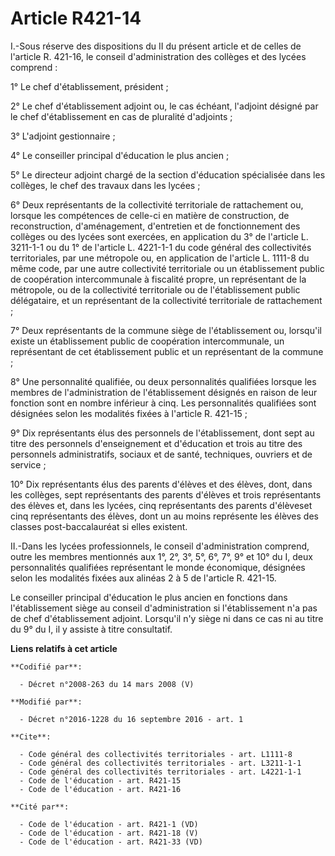 # Article R421-14

I.-Sous réserve des dispositions du II du présent article et de celles de l'article R. 421-16, le conseil d'administration
des collèges et des lycées comprend : 

1° Le chef d'établissement, président ; 

2° Le chef d'établissement adjoint ou, le cas échéant, l'adjoint désigné par le chef d'établissement en cas de pluralité
d'adjoints ; 

3° L'adjoint gestionnaire ; 

4° Le conseiller principal d'éducation le plus ancien ; 

5° Le directeur adjoint chargé de la section d'éducation spécialisée dans les collèges, le chef des travaux dans les
lycées ; 

6° Deux représentants de la collectivité territoriale de rattachement ou, lorsque les compétences de celle-ci en matière de
construction, de reconstruction, d'aménagement, d'entretien et de fonctionnement des collèges ou des lycées sont exercées, en
application du 3° de l'article L. 3211-1-1 ou du 1° de l'article L. 4221-1-1 du code général des collectivités territoriales,
par une métropole ou, en application de l'article L. 1111-8 du même code, par une autre collectivité territoriale ou un
établissement public de coopération intercommunale à fiscalité propre, un représentant de la métropole, ou de la collectivité
territoriale ou de l'établissement public délégataire, et un représentant de la collectivité territoriale de rattachement ; 

7° Deux représentants de la commune siège de l'établissement ou, lorsqu'il existe un établissement public de coopération
intercommunale, un représentant de cet établissement public et un représentant de la commune ; 

8° Une personnalité qualifiée, ou deux personnalités qualifiées lorsque les membres de l'administration de l'établissement
désignés en raison de leur fonction sont en nombre inférieur à cinq. Les personnalités qualifiées sont désignées selon les
modalités fixées à l'article R. 421-15 ; 

9° Dix représentants élus des personnels de l'établissement, dont sept au titre des personnels d'enseignement et d'éducation
et trois au titre des personnels administratifs, sociaux et de santé, techniques, ouvriers et de service ; 

10° Dix représentants élus des parents d'élèves et des élèves, dont, dans les collèges, sept représentants des parents
d'élèves et trois représentants des élèves et, dans les lycées, cinq représentants des parents d'élèveset cinq représentants
des élèves, dont un au moins représente les élèves des classes post-baccalauréat si elles existent. 

II.-Dans les lycées professionnels, le conseil d'administration comprend, outre les membres mentionnés aux 1°, 2°, 3°, 5°,
6°, 7°, 9° et 10° du I, deux personnalités qualifiées représentant le monde économique, désignées selon les modalités fixées
aux alinéas 2 à 5 de l'article R. 421-15. 

Le conseiller principal d'éducation le plus ancien en fonctions dans l'établissement siège au conseil d'administration si
l'établissement n'a pas de chef d'établissement adjoint. Lorsqu'il n'y siège ni dans ce cas ni au titre du 9° du I, il y
assiste à titre consultatif.

**Liens relatifs à cet article**

	**Codifié par**:

	  - Décret n°2008-263 du 14 mars 2008 (V)

	**Modifié par**:

	  - Décret n°2016-1228 du 16 septembre 2016 - art. 1

	**Cite**:

	  - Code général des collectivités territoriales - art. L1111-8
	  - Code général des collectivités territoriales - art. L3211-1-1
	  - Code général des collectivités territoriales - art. L4221-1-1
	  - Code de l'éducation - art. R421-15
	  - Code de l'éducation - art. R421-16

	**Cité par**:

	  - Code de l'éducation - art. R421-1 (VD)
	  - Code de l'éducation - art. R421-18 (V)
	  - Code de l'éducation - art. R421-33 (VD)
